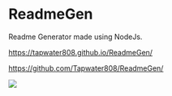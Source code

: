 # ReadmeGen

  Readme Generator made using NodeJs.

 https://tapwater808.github.io/ReadmeGen/
 
 https://github.com/Tapwater808/ReadmeGen/

![](Useage.gif)